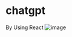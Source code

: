 # chatgpt
By Using React
![image](https://user-images.githubusercontent.com/129753265/233695923-fa2113e0-5eff-44d9-ba55-d3f22a6ceb6c.png)
